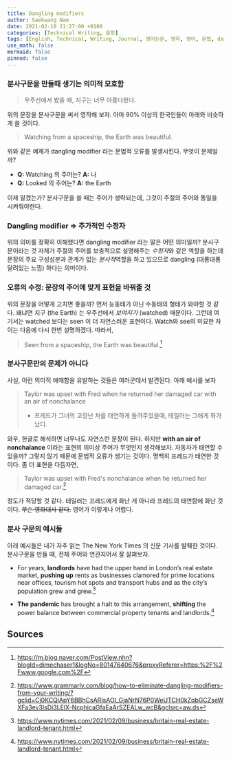 ```yaml
---
title: Dangling modifiers
author: Saekwang Nam
date: 2021-02-10 21:27:00 +0100
categories: [Technical Writing, 문장]
tags: [English, Technical, Writing, Journal, 영어논문, 영작, 영어, 문법, dangling modifiers]
use_math: false
mermaid: false
pinned: false
---
```


### 분사구문을 만들때 생기는 의미적 모호함
> 우주선에서 봤을 때, 지구는 너무 아름다웠다.

위의 문장을 분사구문을 써서 영작해 보자. 아마 90% 이상의 한국인들이 아래와 비슷하게 쓸 것이다.
> Watching from a spaceship, the Earth was beautiful.

위와 같은 예제가 dangling modifier 라는 문법적 오류를 발생시킨다. 무엇이 문제일까?
- **Q:** Watching 의 주어는? **A:** 나
- **Q:** Looked 의 주어는? **A:** the Earth

이제 알겠는가? 분사구문을 쓸 때는 주어가 생략되는데, 그것이 주절의 주어와 통일을 시켜줘야한다. 

### Dangling modifier $\Rightarrow$ 추가적인 수정자

위의 의미를 정확히 이해했다면 dangling modifier 라는 말은 어떤 의미일까? 분사구문이라는 것 자체가 주절의 주어를 보충적으로 설명해주는 *수정자*와 같은 역할을 하는데 문장의 주요 구성성분과 관계가 없는 *분사적*역할을 하고 있으므로 dangling (대롱대롱 달려있는 느낌) 하다는 의미이다.

### 오류의 수정: 문장의 주어에 맞게 표현을 바꿔줄 것

위의 문장을 어떻게 고치면 좋을까? 먼저 능동태가 아닌 수동태의 형태가 와야할 것 같다. 왜냐면 지구 (the Earth) 는 우주선에서 *보여지기* (watched) 때문이다. 그런데 여기서는 watched 보다는 seen 이 더 자연스러운 표현이다. Watch와 see의 미묘한 차이는 다음에 다시 한번 설명하겠다. 따라서,
> Seen from a spaceship, the Earth was beautiful.[^footnote_1]

### 분사구문만의 문제가 아니다

사실, 이런 의미적 애매함을 유발하는 것들은 여러군데서 발견된다. 아래 예시를 보자
> Taylor was upset with Fred when he returned her damaged car with an air of nonchalance
> - 프레드가 그녀의 고장난 차를 태연하게 돌려주었을때, 테일러는 그에게 화가 났다.

와우, 한글로 해석하면 너무나도 자연스런 문장이 된다. 하지만 **with an air of nonchalance** 이라는 표현의 의미상 주어가 무엇인지 생각해보자. 자동차가 태연할 수 있을까? 그렇지 않기 때문에 문법적 오류가 생기는 것이다. 명백히 프레드가 태연한 것이다. 좀 더 표현을 다듬자면,
> Taylor was upset with Fred's nonchalance when he returned her damaged car.[^footnote_3]

정도가 적당할 것 같다. 테일러는 프레드에게 화난 게 아니라 프레드의 태연함에 화난 것이다. ~~무슨 영화대사 같다.~~ 영어가 이렇게나 어렵다.

### 분사 구문의 예시들

아래 예시들은 내가 자주 읽는 The New York Times 의 신문 기사를 발췌한 것이다. 분사구문을 만들 때, 전체 주어와 연관지어서 잘 살펴보자.

- For years, **landlords** have had the upper hand in London’s real estate market, **pushing up** rents as businesses clamored for prime locations near offices, tourism hot spots and transport hubs and as the city’s population grew and grew.[^footnote_2]

- **The pandemic** has brought a halt to this arrangement, **shifting** the power balance between commercial property tenants and landlords.[^footnote_2]

## Sources

[^footnote_1]: https://m.blog.naver.com/PostView.nhn?blogId=dimechaser1&logNo=80147640676&proxyReferer=https:%2F%2Fwww.google.com%2F

[^footnote_2]: https://www.nytimes.com/2021/02/09/business/britain-real-estate-landlord-tenant.html

[^footnote_3]: https://www.grammarly.com/blog/how-to-eliminate-dangling-modifiers-from-your-writing/?gclid=Cj0KCQiApY6BBhCsARIsAOI_GjaNrN76P0WeUTCH0kZqbGCZseWXFa3ev3IsDi3LElX-NcphicaGfaEaArSZEALw_wcB&gclsrc=aw.ds